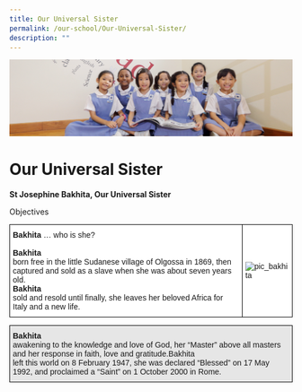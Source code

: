 ```yaml
---
title: Our Universal Sister
permalink: /our-school/Our-Universal-Sister/
description: ""
---
```

![](/images/UsefulVideos.jpg)

Our Universal Sister
====================

<b>St Josephine Bakhita, Our Universal Sister</b>

Objectives

<style type="text/css">
.tg  {border-collapse:collapse;border-spacing:0;}
.tg td{border-color:black;border-style:solid;border-width:1px;font-family:Arial, sans-serif;font-size:14px;
  overflow:hidden;padding:10px 5px;word-break:normal;}
.tg th{border-color:black;border-style:solid;border-width:1px;font-family:Arial, sans-serif;font-size:14px;
  font-weight:normal;overflow:hidden;padding:10px 5px;word-break:normal;}
.tg .tg-ktyi{background-color:#FFF;text-align:left;vertical-align:top}
.tg .tg-zr06{background-color:#FFF;text-align:left;vertical-align:middle}
</style>
<table class="tg">
<thead>
  <tr>
    <td class="tg-ktyi"><span style="font-weight:bold">Bakhita</span> … who is she?<br><br><span style="font-weight:bold">Bakhita</span><br>born free in the little Sudanese village of Olgossa in 1869, then captured and sold as a slave when she was about seven years old.<br><span style="font-weight:bold">Bakhita</span><br>sold and resold until finally, she leaves her beloved Africa for Italy and a new life.</td>
    <td class="tg-zr06"><img src="https://stanthonyscanossianpri.moe.edu.sg/wp-content/uploads/2016/08/pic_bakhita.gif" alt="pic_bakhita" width="34" height="206"></td>
  </tr>
</thead>
</table>

<style type="text/css">
.tg  {border-collapse:collapse;border-spacing:0;}
.tg td{border-color:black;border-style:solid;border-width:1px;font-family:Arial, sans-serif;font-size:14px;
  overflow:hidden;padding:10px 5px;word-break:normal;}
.tg th{border-color:black;border-style:solid;border-width:1px;font-family:Arial, sans-serif;font-size:14px;
  font-weight:normal;overflow:hidden;padding:10px 5px;word-break:normal;}
.tg .tg-rt4x{background-color:#E6E6E6;text-align:left;vertical-align:top}
</style>
<table class="tg">
<thead>
  <tr>
    <td class="tg-rt4x" colspan="2"><span style="font-weight:bold">Bakhita</span><br>awakening to the knowledge and love of God, her “Master” above all masters and her response in faith, love and gratitude.Bakhita<br>left this world on 8 February 1947, she was declared “Blessed” on 17 May 1992, and proclaimed a “Saint” on 1 October 2000 in Rome.</td>
  </tr>
</thead>
</table>